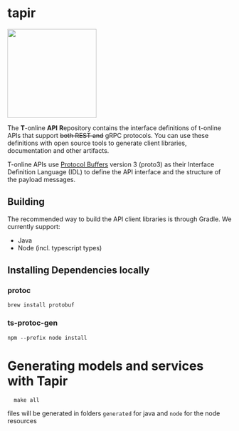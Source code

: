 # tapir

<img src="doku/tapir.jpeg" height="200"/>

The **T**-online **API** **R**epository contains the interface definitions of t-online APIs 
that support ~~both REST and~~ gRPC protocols. You can use these definitions with open source 
tools to generate client libraries, documentation and other artifacts.

T-online APIs use [Protocol Buffers](https://github.com/google/protobuf)
version 3 (proto3) as their Interface Definition Language (IDL) to
define the API interface and the structure of the payload messages.

## Building

The recommended way to build the API client libraries is through Gradle. We currently support:

- Java
- Node (incl. typescript types)

## Installing Dependencies locally
### protoc
    brew install protobuf
### ts-protoc-gen
    npm --prefix node install
  
# Generating models and services with Tapir
```shell script
  make all
```

files will be generated in folders `generated` for java and `node` for the node resources



